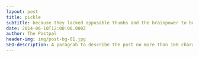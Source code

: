 ```yaml
---
layout: post
title: pickle
subtitle: because they lacked opposable thumbs and the brainpower to build a space program.
date: 2014-06-10T12:00:00.000Z
author: The Postpal
header-img: img/post-bg-01.jpg
SEO-description: A paragrah to describe the post no more than 160 characters including spaces
---
```

